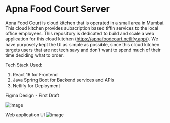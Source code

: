 # Apna Food Court Server

Apna Food Court is cloud kitchen that is operated in a small area in Mumbai. This cloud kitchen provides subscription based tiffin services to the local office employees. This repository is dedicated to build and scale a web application for this cloud kitchen (https://apnafoodcourt.netlify.app/).
We have purposely kept the UI as simple as possible, since this cloud kitchen targets users that are not tech savy and don't want to spend much of their time deciding what to order.

Tech Stack Used:
1) React 16 for Frontend 
2) Java Spring Boot for Backend services and APIs
3) Netlify for Deployment

Figma Design - First Draft

![image](https://github.com/user-attachments/assets/80bc0945-05c9-4eb5-b2ec-47674bc40455)


Web application UI
![image](https://github.com/user-attachments/assets/46ee9f95-ec19-4c01-ab9c-cad46e8b10aa)
